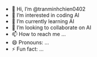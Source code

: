 - 👋 Hi, I’m @tranminhchien0402
- 👀 I’m interested in coding AI
- 🌱 I’m currently learning AI  
- 💞️ I’m looking to collaborate on AI
- 📫 How to reach me ...
- 😄 Pronouns: ...
- ⚡ Fun fact: ...

<!---
tranminhchien0402/tranminhchien0402 is a ✨ special ✨ repository because its `README.md` (this file) appears on your GitHub profile.
You can click the Preview link to take a look at your changes.
--->
